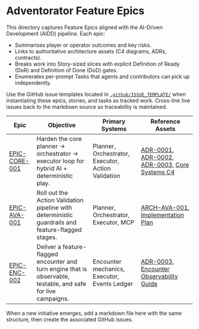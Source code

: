 # Adventorator Feature Epics

This directory captures Feature Epics aligned with the AI-Driven Development (AIDD) pipeline. Each epic:

- Summarises player or operator outcomes and key risks.
- Links to authoritative architecture assets (C4 diagrams, ADRs, contracts).
- Breaks work into Story-sized slices with explicit Definition of Ready (DoR) and Definition of Done (DoD) gates.
- Enumerates per-prompt Tasks that agents and contributors can pick up independently.

Use the GitHub issue templates located in [`.github/ISSUE_TEMPLATE/`](../../.github/ISSUE_TEMPLATE/) when instantiating these epics, stories, and tasks as tracked work. Cross-link live issues back to the markdown source so traceability is maintained.

| Epic | Objective | Primary Systems | Reference Assets |
| --- | --- | --- | --- |
| [EPIC-CORE-001](./core-ai-systems.md) | Harden the core planner → orchestrator → executor loop for hybrid AI + deterministic play. | Planner, Orchestrator, Executor, Action Validation | [ADR-0001](../../adr/ADR-0001-planner-routing.md), [ADR-0002](../../adr/ADR-0002-orchestrator-defenses.md), [ADR-0003](../../adr/ADR-0003-executor-preview-apply.md), [Core Systems C4](../../architecture/core-systems-context.md) |
| [EPIC-AVA-001](./EPIC-AVA-001-action-validation-architecture.md) | Roll out the Action Validation pipeline with deterministic guardrails and feature-flagged stages. | Planner, Orchestrator, Executor, MCP | [ARCH-AVA-001](../../architecture/ARCH-AVA-001-action-validation-architecture.md), [Implementation Plan](../action-validation-implementation.md) |
| [EPIC-ENC-002](./encounter-turn-engine.md) | Deliver a feature-flagged encounter and turn engine that is observable, testable, and safe for live campaigns. | Encounter mechanics, Executor, Events Ledger | [ADR-0003](../../adr/ADR-0003-executor-preview-apply.md), [Encounter Observability Guide](../observability-and-flags.md) |

When a new initiative emerges, add a markdown file here with the same structure, then create the associated GitHub issues.
